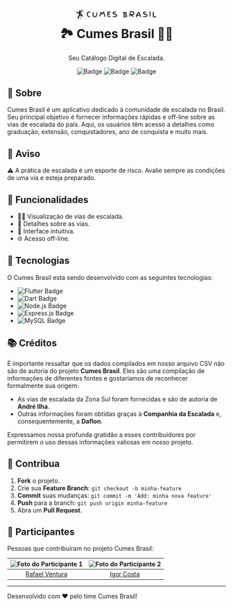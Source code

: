 <h1 align="center">
    <img alt="Cumes Brasil Logo" src="../logo.png" width="200px" />
    <br>
    🏞️ Cumes Brasil 🧗‍♂️
</h1>

<p align="center">
    Seu Catálogo Digital de Escalada.
</p>

<div align="center">

![Badge](https://img.shields.io/badge/status-in%20development-yellow)
![Badge](https://img.shields.io/badge/platform-ios%20%7C%20android%20%7C%20web-blue)
![Badge](https://img.shields.io/badge/license-MIT-green)

</div>

## 📜 Sobre

Cumes Brasil é um aplicativo dedicado à comunidade de escalada no Brasil. Seu principal objetivo é fornecer informações rápidas e off-line sobre as vias de escalada do país. Aqui, os usuários têm acesso a detalhes como graduação, extensão, conquistadores, ano de conquista e muito mais.

## 🚧 Aviso

:warning: A prática de escalada é um esporte de risco. Avalie sempre as condições de uma via e esteja preparado.

## 🚀 Funcionalidades

- 🧗‍♂️ Visualização de vias de escalada.
- 📜 Detalhes sobre as vias.
- 📱 Interface intuitiva.
- 🌐 Acesso off-line.

## 🔧 Tecnologias

O Cumes Brasil esta sendo desenvolvido com as seguintes tecnologias:

- ![Flutter Badge](https://img.shields.io/badge/Flutter-02569B?style=for-the-badge&logo=flutter&logoColor=white)
- ![Dart Badge](https://img.shields.io/badge/Dart-0175C2?style=for-the-badge&logo=dart&logoColor=white)
- ![Node.js Badge](https://img.shields.io/badge/Node.js-43853D?style=for-the-badge&logo=node.js&logoColor=white)
- ![Express.js Badge](https://img.shields.io/badge/Express.js-404D59?style=for-the-badge)
- ![MySQL Badge](https://img.shields.io/badge/MySQL-4479A1?style=for-the-badge&logo=mysql&logoColor=white)

## 📚 Créditos

É importante ressaltar que os dados compilados em nosso arquivo CSV não são de autoria do projeto **Cumes Brasil**. Eles são uma compilação de informações de diferentes fontes e gostaríamos de reconhecer formalmente sua origem:

- As vias de escalada da Zona Sul foram fornecidas e são de autoria de **André Ilha**.
- Outras informações foram obtidas graças à **Companhia da Escalada** e, consequentemente, a **Daflon**.

Expressamos nossa profunda gratidão a esses contribuidores por permitirem o uso dessas informações valiosas em nosso projeto.



## 🤝 Contribua

1. **Fork** o projeto.
2. Crie sua **Feature Branch**: `git checkout -b minha-feature`
3. **Commit** suas mudanças: `git commit -m 'Add: minha nova feature'`
4. **Push** para a branch: `git push origin minha-feature`
5. Abra um **Pull Request**.

## 🤝 Participantes

Pessoas que contribuíram no projeto Cumes Brasil:

| ![Foto do Participante 1](https://avatars.githubusercontent.com/u/28628701?s=400&u=0d1b921e35e974b6ebd5e0fa22916e348bb79059&v=4) | ![Foto do Participante 2](https://avatars.githubusercontent.com/u/69773445?v=4) |
|:--------------------------------------------------------------------------------------------------------------------------------:|:-------------------------------------------------------------------------------:|
|                                       [Rafael Ventura](https://github.com/rafael-ventura)                                        |                 [Igor Costa](https://github.com/igordeo-costa)                  |


---


Desenvolvido com ❤️ pelo time Cumes Brasil!

